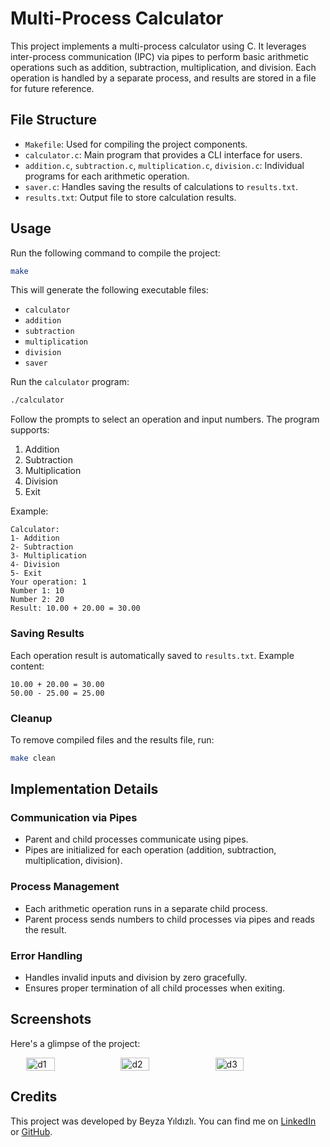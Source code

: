 # Multi-Process Calculator

This project implements a multi-process calculator using C. It leverages inter-process communication (IPC) via pipes to perform basic arithmetic operations such as addition, subtraction, multiplication, and division. Each operation is handled by a separate process, and results are stored in a file for future reference.


## File Structure

- `Makefile`: Used for compiling the project components.
- `calculator.c`: Main program that provides a CLI interface for users.
- `addition.c`, `subtraction.c`, `multiplication.c`, `division.c`: Individual programs for each arithmetic operation.
- `saver.c`: Handles saving the results of calculations to `results.txt`.
- `results.txt`: Output file to store calculation results.


## Usage

Run the following command to compile the project:

```bash
make
```

This will generate the following executable files:

- `calculator`
- `addition`
- `subtraction`
- `multiplication`
- `division`
- `saver`


Run the `calculator` program:

```bash
./calculator
```

Follow the prompts to select an operation and input numbers. The program supports:

1. Addition
2. Subtraction
3. Multiplication
4. Division
5. Exit

Example:

```
Calculator:
1- Addition
2- Subtraction
3- Multiplication
4- Division
5- Exit
Your operation: 1
Number 1: 10
Number 2: 20
Result: 10.00 + 20.00 = 30.00
```

### Saving Results

Each operation result is automatically saved to `results.txt`. Example content:

```
10.00 + 20.00 = 30.00
50.00 - 25.00 = 25.00
```

### Cleanup

To remove compiled files and the results file, run:

```bash
make clean
```


## Implementation Details

### Communication via Pipes

- Parent and child processes communicate using pipes.
- Pipes are initialized for each operation (addition, subtraction, multiplication, division).

### Process Management

- Each arithmetic operation runs in a separate child process.
- Parent process sends numbers to child processes via pipes and reads the result.

### Error Handling

- Handles invalid inputs and division by zero gracefully.
- Ensures proper termination of all child processes when exiting.


## Screenshots
Here's a glimpse of the project:
<div style="display: flex; justify-content: center;">
  <img src="https://github.com/user-attachments/assets/adc6862b-3d58-4967-a8a6-bf61bce5c331" alt="d1" width="30%">
  <img src="https://github.com/user-attachments/assets/3fe15624-2255-4154-a78a-0eed1774ce56" alt="d2" width="30%">
  <img src="https://github.com/user-attachments/assets/92c358a5-49b7-4c7f-b2bc-9abb6a5e20b3" alt="d3" width="30%">
</div>


## Credits

This project was developed by Beyza Yıldızlı. You can find me on [LinkedIn](https://www.linkedin.com/in/beyzayildizli/) or [GitHub](https://github.com/beyzayildizli).


